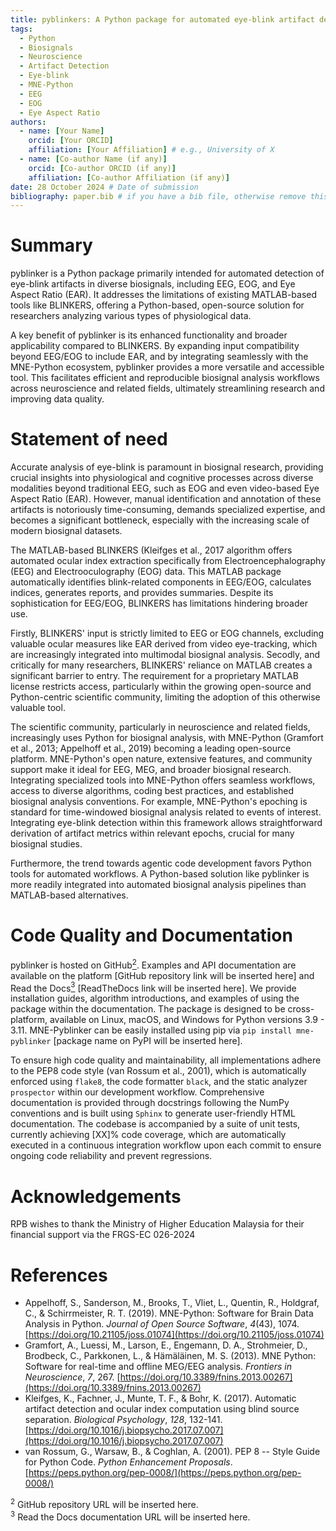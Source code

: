 ```yaml
---
title: pyblinkers: A Python package for automated eye-blink artifact detection in biosignals
tags:
  - Python
  - Biosignals
  - Neuroscience
  - Artifact Detection
  - Eye-blink
  - MNE-Python
  - EEG
  - EOG
  - Eye Aspect Ratio
authors:
  - name: [Your Name]
    orcid: [Your ORCID]
    affiliation: [Your Affiliation] # e.g., University of X
  - name: [Co-author Name (if any)]
    orcid: [Co-author ORCID (if any)]
    affiliation: [Co-author Affiliation (if any)]
date: 28 October 2024 # Date of submission
bibliography: paper.bib # if you have a bib file, otherwise remove this line
---
```


# Summary
pyblinker is a Python package primarily intended for automated detection of eye-blink artifacts in diverse biosignals, including EEG, EOG, and Eye Aspect Ratio (EAR). It addresses the limitations of existing MATLAB-based tools like BLINKERS, offering a Python-based, open-source solution for researchers analyzing various types of physiological data.

A key benefit of pyblinker is its enhanced functionality and broader applicability compared to BLINKERS.  By expanding input compatibility beyond EEG/EOG to include EAR, and by integrating seamlessly with the MNE-Python ecosystem, pyblinker provides a more versatile and accessible tool. This facilitates efficient and reproducible biosignal analysis workflows across neuroscience and related fields, ultimately streamlining research and improving data quality.
# Statement of need

Accurate analysis of eye-blink is paramount in biosignal research, providing crucial insights into physiological and cognitive processes across diverse modalities beyond traditional EEG, such as EOG and even video-based Eye Aspect Ratio (EAR).  However, manual identification and annotation of these artifacts is notoriously time-consuming, demands specialized expertise, and becomes a significant bottleneck, especially with the increasing scale of modern biosignal datasets.

The MATLAB-based BLINKERS (Kleifges et al., 2017 algorithm offers automated ocular index extraction specifically from Electroencephalography (EEG) and Electrooculography (EOG) data.  This MATLAB package automatically identifies blink-related components in EEG/EOG, calculates indices, generates reports, and provides summaries. Despite its sophistication for EEG/EOG, BLINKERS has limitations hindering broader use.

Firstly, BLINKERS' input is strictly limited to EEG or EOG channels, excluding valuable ocular measures like EAR derived from video eye-tracking, which are increasingly integrated into multimodal biosignal analysis.  Secodly, and critically for many researchers, BLINKERS' reliance on MATLAB creates a significant barrier to entry.  The requirement for a proprietary MATLAB license restricts access, particularly within the growing open-source and Python-centric scientific community, limiting the adoption of this otherwise valuable tool.


The scientific community, particularly in neuroscience and related fields, increasingly uses Python for biosignal analysis, with MNE-Python (Gramfort et al., 2013; Appelhoff et al., 2019) becoming a leading open-source platform. MNE-Python's open nature, extensive features, and community support make it ideal for EEG, MEG, and broader biosignal research. Integrating specialized tools into MNE-Python offers seamless workflows, access to diverse algorithms, coding best practices, and established biosignal analysis conventions. For example, MNE-Python's epoching is standard for time-windowed biosignal analysis related to events of interest. Integrating eye-blink detection within this framework allows straightforward derivation of artifact metrics within relevant epochs, crucial for many biosignal studies.

Furthermore, the trend towards agentic code development favors Python tools for automated workflows. A Python-based solution like pyblinker is more readily integrated into automated biosignal analysis pipelines than MATLAB-based alternatives.



# Code Quality and Documentation

pyblinker is hosted on GitHub[<sup>2</sup>](#fn2). Examples and API documentation are available on the platform [GitHub repository link will be inserted here] and Read the Docs[<sup>3</sup>](#fn3) [ReadTheDocs link will be inserted here]. We provide installation guides, algorithm introductions, and examples of using the package within the documentation. The package is designed to be cross-platform, available on Linux, macOS, and Windows for Python versions 3.9 - 3.11.  MNE-Pyblinker can be easily installed using pip via `pip install mne-pyblinker` [package name on PyPI will be inserted here].

To ensure high code quality and maintainability, all implementations adhere to the PEP8 code style (van Rossum et al., 2001), which is automatically enforced using `flake8`, the code formatter `black`, and the static analyzer `prospector` within our development workflow.  Comprehensive documentation is provided through docstrings following the NumPy conventions and is built using `Sphinx` to generate user-friendly HTML documentation. The codebase is accompanied by a suite of unit tests, currently achieving [XX]% code coverage, which are automatically executed in a continuous integration workflow upon each commit to ensure ongoing code reliability and prevent regressions.

# Acknowledgements

RPB wishes to thank the Ministry of Higher Education Malaysia for their financial support via the FRGS-EC 026-2024
# References

- Appelhoff, S., Sanderson, M., Brooks, T., Vliet, L., Quentin, R., Holdgraf, C., & Schirrmeister, R. T. (2019). MNE-Python: Software for Brain Data Analysis in Python. *Journal of Open Source Software*, *4*(43), 1074. [https://doi.org/10.21105/joss.01074](https://doi.org/10.21105/joss.01074)
- Gramfort, A., Luessi, M., Larson, E., Engemann, D. A., Strohmeier, D., Brodbeck, C., Parkkonen, L., & Hämäläinen, M. S. (2013). MNE Python: Software for real-time and offline MEG/EEG analysis. *Frontiers in Neuroscience*, *7*, 267. [https://doi.org/10.3389/fnins.2013.00267](https://doi.org/10.3389/fnins.2013.00267)
- Kleifges, K., Fachner, J., Munte, T. F., & Bohr, K. (2017). Automatic artifact detection and ocular index computation using blind source separation. *Biological Psychology*, *128*, 132-141. [https://doi.org/10.1016/j.biopsycho.2017.07.007](https://doi.org/10.1016/j.biopsycho.2017.07.007)
- van Rossum, G., Warsaw, B., & Coghlan, A. (2001). PEP 8 -- Style Guide for Python Code. *Python Enhancement Proposals*. [https://peps.python.org/pep-0008/](https://peps.python.org/pep-0008/)

<div id="footnotes">
<sup>2</sup> GitHub repository URL will be inserted here.
<br>
<sup>3</sup> Read the Docs documentation URL will be inserted here.
</div>
